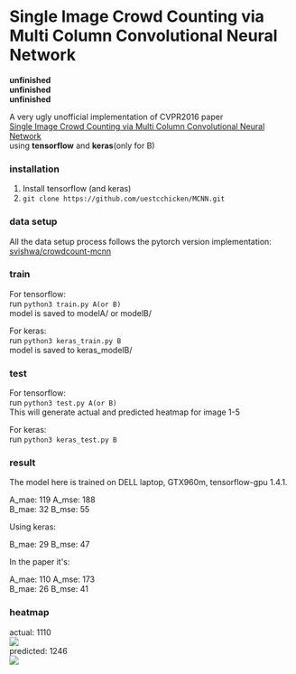 # Single Image Crowd Counting via Multi Column Convolutional Neural Network

**unfinished**  
**unfinished**  
**unfinished**

A very ugly unofficial implementation of CVPR2016 paper  
[Single Image Crowd Counting via Multi Column Convolutional Neural Network](https://www.cv-foundation.org/openaccess/content_cvpr_2016/papers/Zhang_Single-Image_Crowd_Counting_CVPR_2016_paper.pdf)  
using **tensorflow** and **keras**(only for B)

### installation

1. Install tensorflow (and keras)
2. ```git clone https://github.com/uestcchicken/MCNN.git```

### data setup

All the data setup process follows the pytorch version implementation:   
[svishwa/crowdcount-mcnn](https://github.com/svishwa/crowdcount-mcnn#data-setup)

### train
For tensorflow:  
run ```python3 train.py A(or B)```  
model is saved to modelA/ or modelB/

For keras:  
run ```python3 keras_train.py B```  
model is saved to keras_modelB/

### test 

For tensorflow:  
run ```python3 test.py A(or B)```  
This will generate actual and predicted heatmap for image 1-5

For keras:  
run ```python3 keras_test.py B```

### result

The model here is trained on DELL laptop, GTX960m, tensorflow-gpu 1.4.1.  

A_mae: 119 A_mse: 188  
B_mae: 32  B_mse: 55

Using keras:

B_mae: 29  B_mse: 47

In the paper it's:  

A_mae: 110 A_mse: 173  
B_mae: 26  B_mse: 41

### heatmap

actual: 1110  
![](http://ovsd9nv60.bkt.clouddn.com/e6151da5c3543ba4102f902653f6a51e.png)  
predicted: 1246  
![](http://ovsd9nv60.bkt.clouddn.com/a690a745678f2755f2a19d455fd53192.png)


